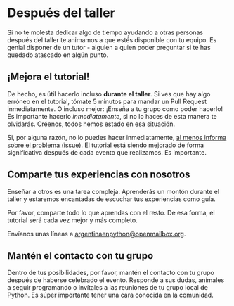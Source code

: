 # Después del taller

Si no te molesta dedicar algo de tiempo ayudando a otras personas
después del taller te animamos a que estés disponible con tu
equipo. Es genial disponer de un tutor - alguien a quien poder
preguntar si te has quedado atascado en algún punto.

## ¡Mejora el tutorial!

De hecho, es útil hacerlo incluso **durante el taller**. Si ves que
hay algo erróneo en el tutorial, tómate 5 minutos para mandar un Pull
Request inmediatamente. O incluso mejor: ¡Enseña a tu grupo como poder
hacerlo! Es importante hacerlo *inmediatamente*, si no lo haces de
esta manera te olvidarás. Créenos, todos hemos estado en esa
situación.

Si, por alguna razón, no lo puedes hacer inmediatamente,
[al menos informa sobre el problema (issue)](https://github.com/humitos/tutorial/issues). El
tutorial está siendo mejorado de forma significativa después de cada
evento que realizamos. Es importante.

## Comparte tus experiencias con nosotros

Enseñar a otros es una tarea compleja. Aprenderás un montón durante el
taller y estaremos encantadas de escuchar tus experiencias como guía.

Por favor, comparte todo lo que aprendas con el resto. De esa forma,
el tutorial será cada vez mejor y más completo.

Envíanos unas líneas a <argentinaenpython@openmailbox.org>.

## Mantén el contacto con tu grupo

Dentro de tus posibilidades, por favor, mantén el contacto con tu
grupo después de haberse celebrado el evento. Responde a sus dudas,
anímales a seguir programando o invítales a las reuniones de tu grupo
local de Python. Es súper importante tener una cara conocida en la
comunidad.

